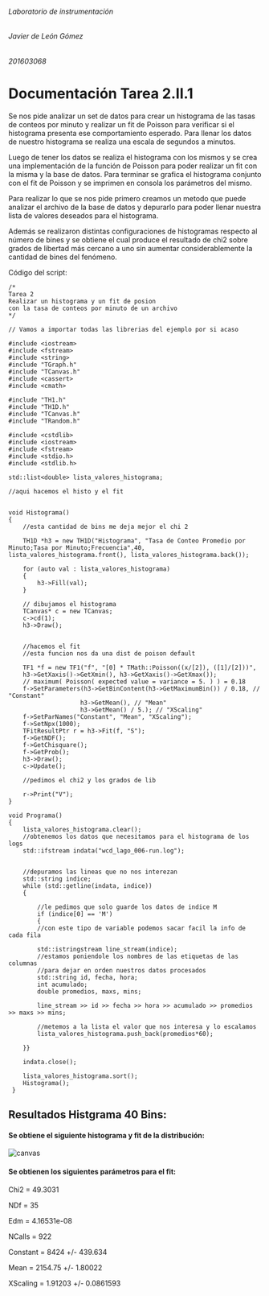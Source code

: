 ###### Laboratorio de instrumentación
###### Javier de León Gómez
###### 201603068


# Documentación Tarea 2.II.1


Se nos pide analizar un set de datos para crear un histograma de las tasas de conteos por minuto y realizar un fit de Poisson para verificar si el histograma presenta ese comportamiento esperado. Para llenar los datos de nuestro histograma se realiza una escala de segundos a minutos.

Luego de tener los datos se realiza el histograma con los mismos y se crea una implementación de la función de Poisson para poder realizar un fit con la misma y la base de datos. Para terminar se grafica el histograma conjunto con el fit de Poisson y se imprimen en consola los parámetros del mismo.


Para realizar lo que se nos pide primero creamos un metodo que puede analizar el archivo de la base de datos y depurarlo para poder llenar nuestra lista de valores deseados para el histograma.

Además se realizaron distintas configuraciones de histogramas respecto al número de bines y se obtiene el cual produce el resultado de chi2 sobre grados de libertad más cercano a uno sin aumentar considerablemente la cantidad de bines del fenómeno.


Código del script:


    /*
    Tarea 2
    Realizar un histograma y un fit de posion
    con la tasa de conteos por minuto de un archivo
    */

    // Vamos a importar todas las librerias del ejemplo por si acaso

    #include <iostream>
    #include <fstream>
    #include <string>
    #include "TGraph.h"
    #include "TCanvas.h"
    #include <cassert>
    #include <cmath>

    #include "TH1.h"
    #include "TH1D.h"
    #include "TCanvas.h"
    #include "TRandom.h"

    #include <cstdlib>
    #include <iostream>
    #include <fstream>
    #include <stdio.h>
    #include <stdlib.h>

    std::list<double> lista_valores_histograma;

    //aqui hacemos el histo y el fit


    void Histograma()
    {
        //esta cantidad de bins me deja mejor el chi 2

        TH1D *h3 = new TH1D("Histograma", "Tasa de Conteo Promedio por Minuto;Tasa por Minuto;Frecuencia",40, lista_valores_histograma.front(), lista_valores_histograma.back());

        for (auto val : lista_valores_histograma)
        {
            h3->Fill(val);
        }

        // dibujamos el histograma
        TCanvas* c = new TCanvas;
        c->cd(1);
        h3->Draw();


        //hacemos el fit 
        //esta funcion nos da una dist de poison default

        TF1 *f = new TF1("f", "[0] * TMath::Poisson((x/[2]), ([1]/[2]))",
        h3->GetXaxis()->GetXmin(), h3->GetXaxis()->GetXmax());
        // maximum( Poisson( expected value = variance = 5. ) ) = 0.18
        f->SetParameters(h3->GetBinContent(h3->GetMaximumBin()) / 0.18, // "Constant"
                        h3->GetMean(), // "Mean"
                        h3->GetMean() / 5.); // "XScaling"
        f->SetParNames("Constant", "Mean", "XScaling");
        f->SetNpx(1000);
        TFitResultPtr r = h3->Fit(f, "S"); 
        f->GetNDF();
        f->GetChisquare();
        f->GetProb();
        h3->Draw();
        c->Update();

        //pedimos el chi2 y los grados de lib

        r->Print("V");
    }

    void Programa()
    {
        lista_valores_histograma.clear();
        //obtenemos los datos que necesitamos para el histograma de los logs
        std::ifstream indata("wcd_lago_006-run.log");


        //depuramos las lineas que no nos interezan
        std::string indice;
        while (std::getline(indata, indice))
        {

            //le pedimos que solo guarde los datos de indice M
            if (indice[0] == 'M')
            {
            //con este tipo de variable podemos sacar facil la info de cada fila

            std::istringstream line_stream(indice);
            //estamos poniendole los nombres de las etiquetas de las columnas
            //para dejar en orden nuestros datos procesados
            std::string id, fecha, hora;
            int acumulado;
            double promedios, maxs, mins;

            line_stream >> id >> fecha >> hora >> acumulado >> promedios >> maxs >> mins; 

            //metemos a la lista el valor que nos interesa y lo escalamos
            lista_valores_histograma.push_back(promedios*60);

        }}    

        indata.close();

        lista_valores_histograma.sort();
        Histograma();
     }
     
 ## Resultados Histgrama 40 Bins:
 
 #### Se obtiene el siguiente histograma y fit de la distribución:
 

 ![canvas](https://user-images.githubusercontent.com/100542213/232902143-f34f9c5a-8f5e-4d94-9273-8f1a1c8c6f84.png)

 #### Se obtienen los siguientes parámetros para el fit:
 

Chi2                      =      49.3031

NDf                       =           35

Edm                       =  4.16531e-08

NCalls                    =          922

Constant                  =         8424   +/-   439.634    

Mean                      =      2154.75   +/-   1.80022 

XScaling                  =      1.91203   +/-   0.0861593   


 
 
